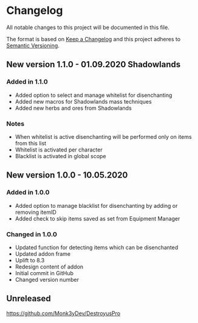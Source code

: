 # Changelog

All notable changes to this project will be documented in this file.

The format is based on [Keep a Changelog](http://keepachangelog.com/en/1.0.0/)
and this project adheres to [Semantic Versioning](http://semver.org/spec/v2.0.0.html).

## New version 1.1.0 - 01.09.2020 Shadowlands

### Added in 1.1.0

- Added option to select and manage whitelist for disenchanting
- Added new macros for Shadowlands mass techniques
- Added new herbs and ores from Shadowlands

### Notes

- When whitelist is active disenchanting will be performed only on items from this list
- Whitelist is activated per character
- Blacklist is activated in global scope

## New version 1.0.0 - 10.05.2020

### Added in 1.0.0

- Added option to manage blacklist for disenchanting by adding or removing itemID
- Added check to skip items saved as set from Equipment Manager

### Changed in 1.0.0

- Updated function for detecting items which can be disenchanted
- Updated addon frame
- Uplift to 8.3
- Redesign content of addon
- Initial commit in GitHub
- Changed version number

## Unreleased

<https://github.com/Monk3yDev/DestroyusPro>
